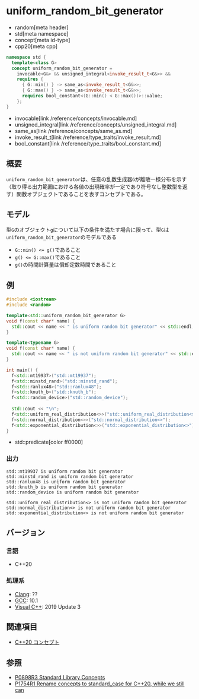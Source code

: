 # uniform_random_bit_generator
* random[meta header]
* std[meta namespace]
* concept[meta id-type]
* cpp20[meta cpp]

```cpp
namespace std {
  template<class G>
  concept uniform_random_bit_generator =
    invocable<G&> && unsigned_integral<invoke_result_t<G&>> &&
    requires {
      { G::min() } -> same_as<invoke_result_t<G&>>;
      { G::max() } -> same_as<invoke_result_t<G&>>;
      requires bool_constant<(G::min() < G::max())>::value;
    };
}
```
* invocable[link /reference/concepts/invocable.md]
* unsigned_integral[link /reference/concepts/unsigned_integral.md]
* same_as[link /reference/concepts/same_as.md]
* invoke_result_t[link /reference/type_traits/invoke_result.md]
* bool_constant[link /reference/type_traits/bool_constant.md]

## 概要

`uniform_random_bit_generator`は、任意の乱数生成器`G`が離散一様分布を示す（取り得る出力範囲における各値の出現確率が一定であり符号なし整数型を返す）関数オブジェクトであることを表すコンセプトである。

## モデル

型`G`のオブジェクト`g`について以下の条件を満たす場合に限って、型`G`は`uniform_random_bit_generator`のモデルである

- `G​::​min() <= g()`であること
- `g() <= G​::​max()`であること
- `g()`の時間計算量は償却定数時間であること

## 例
```cpp example
#include <iostream>
#include <random>

template<std::uniform_random_bit_generator G>
void f(const char* name) {
  std::cout << name << " is uniform random bit generator" << std::endl;
}

template<typename G>
void f(const char* name) {
  std::cout << name << " is not uniform random bit generator" << std::endl;
}

int main() {
  f<std::mt19937>("std::mt19937");
  f<std::minstd_rand>("std::minstd_rand");
  f<std::ranlux48>("std::ranlux48");
  f<std::knuth_b>("std::knuth_b");
  f<std::random_device>("std::random_device");
  
  std::cout << "\n";
  f<std::uniform_real_distribution<>>("std::uniform_real_distribution<>");
  f<std::normal_distribution<>>("std::normal_distribution<>");
  f<std::exponential_distribution<>>("std::exponential_distribution<>");
}
```
* std::predicate[color ff0000]

### 出力
```
std::mt19937 is uniform random bit generator
std::minstd_rand is uniform random bit generator
std::ranlux48 is uniform random bit generator
std::knuth_b is uniform random bit generator
std::random_device is uniform random bit generator

std::uniform_real_distribution<> is not uniform random bit generator
std::normal_distribution<> is not uniform random bit generator
std::exponential_distribution<> is not uniform random bit generator
```

## バージョン
### 言語
- C++20

### 処理系
- [Clang](/implementation.md#clang): ??
- [GCC](/implementation.md#gcc): 10.1
- [Visual C++](/implementation.md#visual_cpp): 2019 Update 3

## 関連項目

- [C++20 コンセプト](/lang/cpp20/concepts.md)

## 参照

- [P0898R3 Standard Library Concepts](http://www.open-std.org/jtc1/sc22/wg21/docs/papers/2018/p0898r3.pdf)
- [P1754R1 Rename concepts to standard_case for C++20, while we still can](http://www.open-std.org/jtc1/sc22/wg21/docs/papers/2019/p1754r1.pdf)

